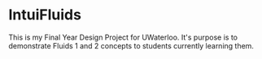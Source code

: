 # IntuiFluids
This is my Final Year Design Project for UWaterloo. It's purpose is to demonstrate Fluids 1 and 2 concepts to students currently learning them.
